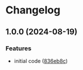 # Changelog

## 1.0.0 (2024-08-19)


### Features

* initial code ([836eb8c](https://github.com/gravity-ui/webpack-i18n-assets-plugin/commit/836eb8ce559866cfbfe3cef4fc2c581581fd8662))

